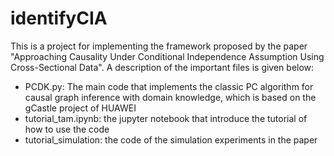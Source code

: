 # identifyCIA
This is a project for implementing the framework proposed by the paper "Approaching Causality Under Conditional Independence Assumption Using Cross-Sectional Data". A description of the important files is given below:

- PCDK.py: The main code that implements the classic PC algorithm for causal graph inference with domain knowledge, which is based on the gCastle project of HUAWEI
- tutorial_tam.ipynb: the jupyter notebook that introduce the tutorial of how to use the code
- tutorial_simulation: the code of the simulation experiments in the paper
